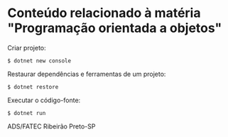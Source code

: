 # Conteúdo relacionado à matéria "Programação orientada a objetos"

Criar projeto:
```
$ dotnet new console
```

Restaurar dependências e ferramentas de um projeto:
```
$ dotnet restore
```

Executar o código-fonte:
```
$ dotnet run
```


ADS/FATEC
Ribeirão Preto-SP
